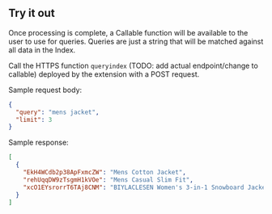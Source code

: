 ## Try it out

Once processing is complete, a Callable function will be available to the user to use for queries. Queries are just a string that will be matched against all data in the Index.

Call the HTTPS function `queryindex` (TODO: add actual endpoint/change to callable) deployed by the extension with a POST request.

Sample request body:

```json
{
  "query": "mens jacket",
  "limit": 3
}
```

Sample response:

```json
[
  {
    "EkH4WCdb2p38ApFxmcZW": "Mens Cotton Jacket",
    "rehUqqDW9zTsgmH1kVOe": "Mens Casual Slim Fit",
    "xcO1EYsrorrT6TAj8CNM": "BIYLACLESEN Women's 3-in-1 Snowboard Jacket Winter Coats"
  }
]

```